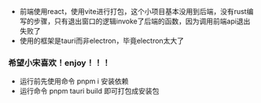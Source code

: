 - 前端使用react，使用vite进行打包，这个小项目基本没用到后端，没有rust编写的步骤，只有退出窗口的逻辑invoke了后端的函数，因为调用前端api退出失败了
- 使用的框架是tauri而非electron，毕竟electron太大了
### 希望小宋喜欢！enjoy！！！
- 运行前先使用命令 pnpm i 安装依赖
- 运行命令 pnpm tauri build 即可打包成安装包